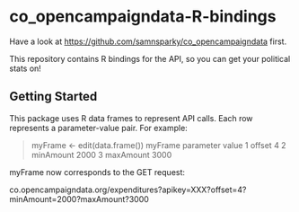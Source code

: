 # co_opencampaigndata-R-bindings

Have a look at https://github.com/samnsparky/co_opencampaigndata first.

This repository contains R bindings for the API, so you can get your political stats on!

## Getting Started

This package uses R data frames to represent API calls. Each row represents a parameter-value pair. For example:

> myFrame <- edit(data.frame())
> myFrame
  parameter value
1    offset     4
2 minAmount  2000
3 maxAmount  3000

myFrame now corresponds to the GET request:

co.opencampaigndata.org/expenditures?apikey=XXX?offset=4?minAmount=2000?maxAmount?3000
